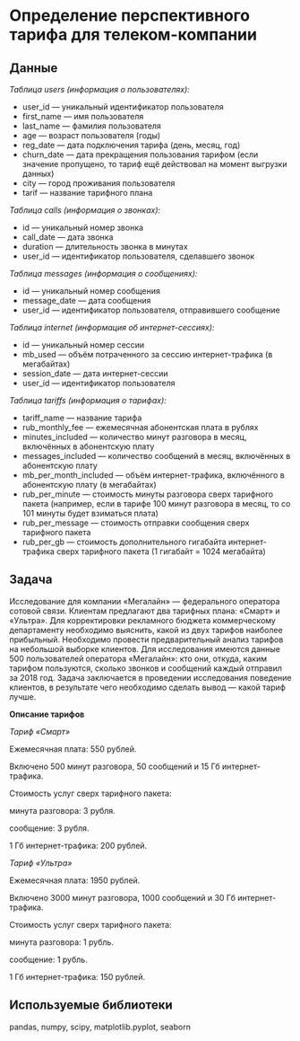 # Определение перспективного тарифа для телеком-компании

## Данные

*Таблица users (информация о пользователях):*

* user_id — уникальный идентификатор пользователя
* first_name — имя пользователя
* last_name — фамилия пользователя
* age — возраст пользователя (годы)
* reg_date — дата подключения тарифа (день, месяц, год)
* churn_date — дата прекращения пользования тарифом (если значение пропущено, то тариф ещё действовал на момент выгрузки данных)
* city — город проживания пользователя
* tarif — название тарифного плана

*Таблица calls (информация о звонках):*

* id — уникальный номер звонка
* call_date — дата звонка
* duration — длительность звонка в минутах
* user_id — идентификатор пользователя, сделавшего звонок

*Таблица messages (информация о сообщениях):*

* id — уникальный номер сообщения
* message_date — дата сообщения
* user_id — идентификатор пользователя, отправившего сообщение

*Таблица internet (информация об интернет-сессиях):*

* id — уникальный номер сессии
* mb_used — объём потраченного за сессию интернет-трафика (в мегабайтах)
* session_date — дата интернет-сессии
* user_id — идентификатор пользователя

*Таблица tariffs (информация о тарифах):*

* tariff_name — название тарифа
* rub_monthly_fee — ежемесячная абонентская плата в рублях
* minutes_included — количество минут разговора в месяц, включённых в абонентскую плату
* messages_included — количество сообщений в месяц, включённых в абонентскую плату
* mb_per_month_included — объём интернет-трафика, включённого в абонентскую плату (в мегабайтах)
* rub_per_minute — стоимость минуты разговора сверх тарифного пакета (например, если в тарифе 100 минут разговора в месяц, то со 101 минуты будет взиматься плата)
* rub_per_message — стоимость отправки сообщения сверх тарифного пакета
* rub_per_gb — стоимость дополнительного гигабайта интернет-трафика сверх тарифного пакета (1 гигабайт = 1024 мегабайта)

## Задача

Исследование для компании «Мегалайн» — федерального оператора сотовой связи. Клиентам предлагают два тарифных плана: «Смарт» и «Ультра». Для корректировки рекламного бюджета коммерческому департаменту  необходимо выяснить, какой из двух тарифов наиболее прибыльный.
Необходимо провести предварительный анализ тарифов на небольшой выборке клиентов. Для исследования имеются данные 500 пользователей оператора «Мегалайн»: кто они, откуда, каким тарифом пользуются, сколько звонков и сообщений каждый отправил за 2018 год. Задача заключается в проведении исследования поведение клиентов, в результате чего необходимо сделать вывод — какой тариф лучше.

**Описание тарифов**

*Тариф «Смарт»*

Ежемесячная плата: 550 рублей.

Включено 500 минут разговора, 50 сообщений и 15 Гб интернет-трафика.

Стоимость услуг сверх тарифного пакета:

минута разговора: 3 рубля.

сообщение: 3 рубля.

1 Гб интернет-трафика: 200 рублей.

*Тариф «Ультра»*

Ежемесячная плата: 1950 рублей.

Включено 3000 минут разговора, 1000 сообщений и 30 Гб интернет-трафика.

Стоимость услуг сверх тарифного пакета:

минута разговора: 1 рубль.

сообщение: 1 рубль.

1 Гб интернет-трафика: 150 рублей.

## Используемые библиотеки

pandas, numpy, scipy, matplotlib.pyplot, seaborn

